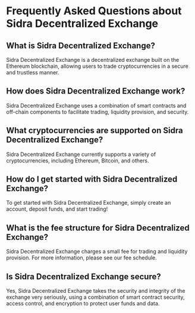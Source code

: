 # Frequently Asked Questions about Sidra Decentralized Exchange

## What is Sidra Decentralized Exchange?

Sidra Decentralized Exchange is a decentralized exchange built on the Ethereum blockchain, allowing users to trade cryptocurrencies in a secure and trustless manner.

## How does Sidra Decentralized Exchange work?

Sidra Decentralized Exchange uses a combination of smart contracts and off-chain components to facilitate trading, liquidity provision, and security.

## What cryptocurrencies are supported on Sidra Decentralized Exchange?

Sidra Decentralized Exchange currently supports a variety of cryptocurrencies, including Ethereum, Bitcoin, and others.

## How do I get started with Sidra Decentralized Exchange?

To get started with Sidra Decentralized Exchange, simply create an account, deposit funds, and start trading!

## What is the fee structure for Sidra Decentralized Exchange?

Sidra Decentralized Exchange charges a small fee for trading and liquidity provision. For more information, please see our fee schedule.

## Is Sidra Decentralized Exchange secure?

Yes, Sidra Decentralized Exchange takes the security and integrity of the exchange very seriously, using a combination of smart contract security, access control, and encryption to protect user funds and data.
